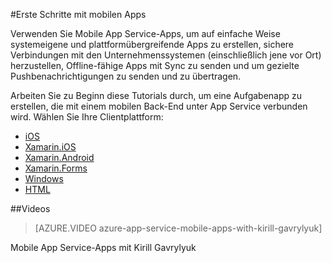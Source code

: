 <properties
	pageTitle="Erste Schritte mit Azure Mobile App Service-Apps | Microsoft Azure"
	description="Befolgen Sie dieses Tutorial für die ersten Schritte bei der Verwendung mobiler Azure-App-Back-Ends für iOS, Android, Windows und Xamarin."
	services="app-service\mobile"
	documentationCenter="ios"
	authors="davidwrede"
	editor=""/>

<tags
	ms.service="app-service-mobile"
	ms.workload="na"
	ms.tgt_pltfrm="na"
	ms.devlang="multiple"
	ms.topic="hero-article"
	ms.date="10/13/2015"
	ms.author="drwede"/>

#Erste Schritte mit mobilen Apps

Verwenden Sie Mobile App Service-Apps, um auf einfache Weise systemeigene und plattformübergreifende Apps zu erstellen, sichere Verbindungen mit den Unternehmenssystemen (einschließlich jene vor Ort) herzustellen, Offline-fähige Apps mit Sync zu senden und um gezielte Pushbenachrichtigungen zu senden und zu übertragen.

Arbeiten Sie zu Beginn diese Tutorials durch, um eine Aufgabenapp zu erstellen, die mit einem mobilen Back-End unter App Service verbunden wird. Wählen Sie Ihre Clientplattform:

  * [iOS](../app-service-mobile-dotnet-backend-ios-get-started-preview.md)
  * [Xamarin.iOS](../app-service-mobile-dotnet-backend-xamarin-ios-get-started-preview.md)
  * [Xamarin.Android](../app-service-mobile-dotnet-backend-xamarin-android-get-started-preview.md)
  * [Xamarin.Forms](../app-service-mobile-dotnet-backend-xamarin-forms-get-started-preview.md)
  * [Windows](../app-service-mobile-dotnet-backend-windows-store-dotnet-get-started-preview.md)
  * [HTML](../app-service-mobile-dotnet-backend-html-get-started-preview.md)

##Videos

>[AZURE.VIDEO azure-app-service-mobile-apps-with-kirill-gavrylyuk]

Mobile App Service-Apps mit Kirill Gavrylyuk

<!---HONumber=Oct15_HO3-->
